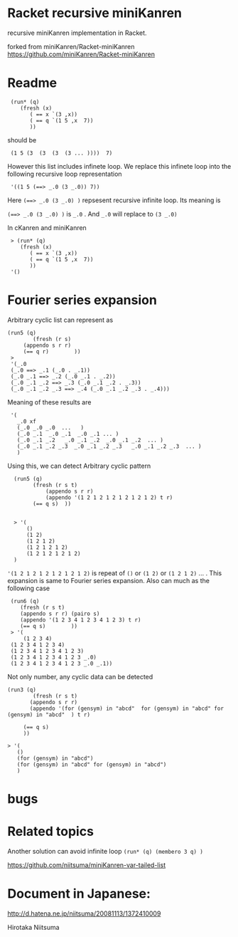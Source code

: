 Racket recursive miniKanren 
=================

recursive miniKanren implementation in Racket.

forked from miniKanren/Racket-miniKanren
https://github.com/miniKanren/Racket-miniKanren

# Readme
    
     (run* (q) 
	    (fresh (x)
		   ( == x `(3 ,x))
		   ( == q `(1 5 ,x  7))
		   ))
should be

     (1 5 (3  (3  (3  (3 ... ))))  7) 

However this list includes infinete loop.
We replace this infinete loop into the following recursive loop representation

     '((1 5 (==> _.0 (3 _.0)) 7))

Here  ` (==> _.0 (3 _.0) ) ` repsesent recursive infinite loop.
Its meaning is 

` (==> _.0 (3 _.0) ) ` is ` _.0 ` . And ` _.0 ` will replace to ` (3 _.0) `
 

In cKanren and miniKanren 

     > (run* (q) 
	    (fresh (x)
		   ( == x `(3 ,x))
		   ( == q `(1 5 ,x  7))
		   ))
     '()
	
# Fourier series expansion

Arbitrary cyclic list can represent as 


    (run5 (q)
    	    (fresh (r s)
	     (appendo s r r)	  
	     (== q r)	     ))
     >      
     '(_.0
     (_.0 ==> _.1 (_.0 . _.1))
     (_.0 _.1 ==> _.2 (_.0 _.1 . _.2))
     (_.0 _.1 _.2 ==> _.3 (_.0 _.1 _.2 . _.3))
     (_.0 _.1 _.2 _.3 ==> _.4 (_.0 _.1 _.2 _.3 . _.4)))

Meaning of these results are
    
     '(
       _.0 xf
       (_.0 _.0 _.0  ...   )
       (_.0 _.1  _.0 _.1  _.0 _.1 ... )
       (_.0 _.1 _.2   _.0 _.1 _.2  _.0 _.1 _.2  ... )
       (_.0 _.1 _.2 _.3  _.0 _.1 _.2 _.3   _.0 _.1 _.2 _.3  ... )
       )
       
Using this, we can detect Arbitrary cyclic pattern 
      
      
      (run5 (q)
      	    (fresh (r s t)
	    	    (appendo s r r)
	     	    (appendo '(1 2 1 2 1 2 1 2 1 2 1 2) t r)		    
		    (== q s)  ))


      > '(
          () 
          (1 2) 
          (1 2 1 2) 
          (1 2 1 2 1 2) 
          (1 2 1 2 1 2 1 2)
	  )

` '(1 2 1 2 1 2 1 2 1 2 1 2) ` is repeat of ` () ` or  ` (1 2) `   or  ` (1 2 1 2) ` ... . 
This expansion is same to Fourier series expansion.
Also can much as the following case

     (run6 (q)
     	(fresh (r s t)
	    (appendo s r r) (pairo s)
	    (appendo '(1 2 3 4 1 2 3 4 1 2 3) t r)		    	    
	    (== q s)	    ))
     > '(
     	 (1 2 3 4)
 	 (1 2 3 4 1 2 3 4)
  	 (1 2 3 4 1 2 3 4 1 2 3)
  	 (1 2 3 4 1 2 3 4 1 2 3 _.0)
  	 (1 2 3 4 1 2 3 4 1 2 3 _.0 _.1))




Not only number, any cyclic data can be detected 


    (run3 (q)
    	    (fresh (r s t)
	       (appendo s r r)
	       (appendo '(for (gensym) in "abcd"  for (gensym) in "abcd" for (gensym) in "abcd"  ) t r)

	     (== q s)
	     ))

    > '(
       () 
       (for (gensym) in "abcd") 
       (for (gensym) in "abcd" for (gensym) in "abcd")
       )



	   

# bugs 




# Related topics
  
Another solution can avoid infinite loop `(run* (q) (membero 3 q) ) ` 

https://github.com/niitsuma/miniKanren-var-tailed-list
  
      

# Document in Japanese:

http://d.hatena.ne.jp/niitsuma/20081113/1372410009


Hirotaka Niitsuma